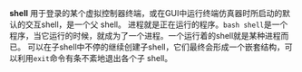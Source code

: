 **shell**
用于登录的某个虚拟控制器终端，或在GUI中运行终端仿真器时所启动的默认的交互shell，是一个父 shell。
进程就是正在运行的程序。`bash shell`是一个程序，当它运行的时候，就成为了一个进程。一个运行着的shell就是某种进程而已。
可以在子shell中不停的继续创建子shell，它们最终会形成一个嵌套结构，可以利用`exit`命令有条不紊地退出各个子 shell。